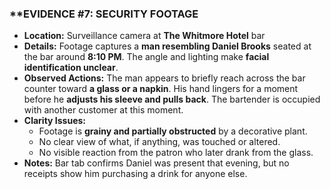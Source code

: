 ### **EVIDENCE #7: SECURITY FOOTAGE

- **Location:** Surveillance camera at **The Whitmore Hotel** bar
- **Details:** Footage captures a **man resembling Daniel Brooks** seated at the bar around **8:10 PM**. The angle and lighting make **facial identification unclear**.
- **Observed Actions:** The man appears to briefly reach across the bar counter toward **a glass or a napkin**. His hand lingers for a moment before he **adjusts his sleeve and pulls back**. The bartender is occupied with another customer at this moment.
- **Clarity Issues:**
    - Footage is **grainy and partially obstructed** by a decorative plant.
    - No clear view of what, if anything, was touched or altered.
    - No visible reaction from the patron who later drank from the glass.
- **Notes:** Bar tab confirms Daniel was present that evening, but no receipts show him purchasing a drink for anyone else.